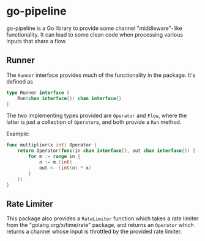 # go-pipeline

go-pipeline is a Go library to provide some channel "middleware"-like functionality.
It can lead to some clean code when processing various inputs that share a flow.

## Runner

The `Runner` interface provides much of the functionality in the package. It's
defined as
```go
type Runner interface {
	Run(chan interface{}) chan interface{}
}
```

The two implementing types provided are `Operator` and `Flow`, where the latter
is just a collection of `Operator`s, and both provide a `Run` method.

Example:

```go
func multiplier(x int) Operator {
	return Operator(func(in chan interface{}, out chan interface{}) {
		for m := range in {
			n := m.(int)
			out <- (int(n) * x)
		}
	})
}
```

## Rate Limiter

This package also provides a `RateLimiter` function which takes a rate limiter
from the "golang.org/x/time/rate" package, and returns an `Operator` which returns
a channel whose input is throttled by the provided rate limiter.

